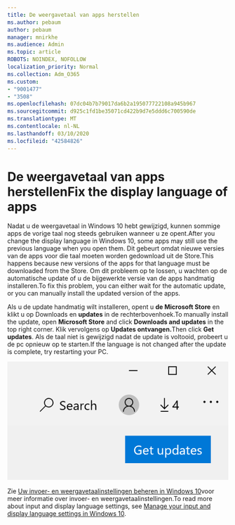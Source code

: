 ```yaml
---
title: De weergavetaal van apps herstellen
ms.author: pebaum
author: pebaum
manager: mnirkhe
ms.audience: Admin
ms.topic: article
ROBOTS: NOINDEX, NOFOLLOW
localization_priority: Normal
ms.collection: Adm_O365
ms.custom:
- "9001477"
- "3508"
ms.openlocfilehash: 07dc04b7b79017da6b2a195077722108a945b967
ms.sourcegitcommit: d925c1fd1be35071cd422b9d7e5ddd6c700590de
ms.translationtype: MT
ms.contentlocale: nl-NL
ms.lasthandoff: 03/10/2020
ms.locfileid: "42584826"
---
```

# <a name="fix-the-display-language-of-apps"></a><span data-ttu-id="3caa8-102">De weergavetaal van apps herstellen</span><span class="sxs-lookup"><span data-stu-id="3caa8-102">Fix the display language of apps</span></span>

<span data-ttu-id="3caa8-103">Nadat u de weergavetaal in Windows 10 hebt gewijzigd, kunnen sommige apps de vorige taal nog steeds gebruiken wanneer u ze opent.</span><span class="sxs-lookup"><span data-stu-id="3caa8-103">After you change the display language in Windows 10, some apps may still use the previous language when you open them.</span></span> <span data-ttu-id="3caa8-104">Dit gebeurt omdat nieuwe versies van de apps voor die taal moeten worden gedownload uit de Store.</span><span class="sxs-lookup"><span data-stu-id="3caa8-104">This happens because new versions of the apps for that language must be downloaded from the Store.</span></span> <span data-ttu-id="3caa8-105">Om dit probleem op te lossen, u wachten op de automatische update of u de bijgewerkte versie van de apps handmatig installeren.</span><span class="sxs-lookup"><span data-stu-id="3caa8-105">To fix this problem, you can either wait for the automatic update, or you can manually install the updated version of the apps.</span></span>

<span data-ttu-id="3caa8-106">Als u de update handmatig wilt installeren, opent u **de Microsoft Store** en klikt u op Downloads en **updates** in de rechterbovenhoek.</span><span class="sxs-lookup"><span data-stu-id="3caa8-106">To manually install the update, open **Microsoft Store** and click **Downloads and updates** in the top right corner.</span></span> <span data-ttu-id="3caa8-107">Klik vervolgens op **Updates ontvangen.**</span><span class="sxs-lookup"><span data-stu-id="3caa8-107">Then click **Get updates**.</span></span> <span data-ttu-id="3caa8-108">Als de taal niet is gewijzigd nadat de update is voltooid, probeert u de pc opnieuw op te starten.</span><span class="sxs-lookup"><span data-stu-id="3caa8-108">If the language is not changed after the update is complete, try restarting your PC.</span></span>

![Ontvang updates.](media/get-updates.png)

<span data-ttu-id="3caa8-110">Zie [Uw invoer- en weergavetaalinstellingen beheren in Windows 10](https://support.microsoft.com/help/4027670/windows-10-add-and-switch-input-and-display-language-preferences)voor meer informatie over invoer- en weergavetaalinstellingen.</span><span class="sxs-lookup"><span data-stu-id="3caa8-110">To read more about input and display language settings, see [Manage your input and display language settings in Windows 10](https://support.microsoft.com/help/4027670/windows-10-add-and-switch-input-and-display-language-preferences).</span></span>
